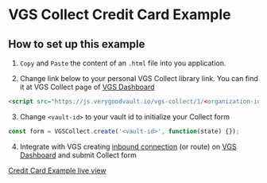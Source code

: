 # VGS Collect Credit Card Example

## How to set up this example

1. `Copy` and `Paste` the content of an `.html` file into you application.

2. Change link below to your personal VGS Collect library link. You can find it at VGS Collect page of [VGS Dashboard](https://dashboard.verygoodsecurity.com/)

```html
<script src="https://js.verygoodvault.io/vgs-collect/1/<organization-id>.js"></script>
```

3. Change `<vault-id>` to your vault id to initialize your Collect form

```javascript
const form = VGSCollect.create('<vault-id>', function(state) {});
```

4. Integrate with VGS creating [inbound connection](https://www.verygoodsecurity.com/docs/getting-started#securing-your-inbound-connection) (or route) on [VGS Dashboard](https://dashboard.verygoodsecurity.com/) and submit Collect form


[Credit Card Example live view](https://verygoodsecurity.github.io/vgs-collect-examples/#credit-card-example)